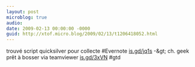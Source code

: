 ```yaml
---
layout: post
microblog: true
audio: 
date: 2009-02-13 00:00:00 -0000
guid: http://xtof.micro.blog/2009/02/13/t1206418052.html
---
```

trouvé script quicksilver pour collecte #Evernote  [is.gd/jq1s](http://is.gd/jq1s) -&amp;gt; ch. geek prêt à bosser via teamviewer  [is.gd/3xVN](http://is.gd/3xVN) #gtd
